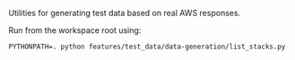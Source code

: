 Utilities for generating test data based on real AWS responses.

Run from the workspace root using:
```
PYTHONPATH=. python features/test_data/data-generation/list_stacks.py
```